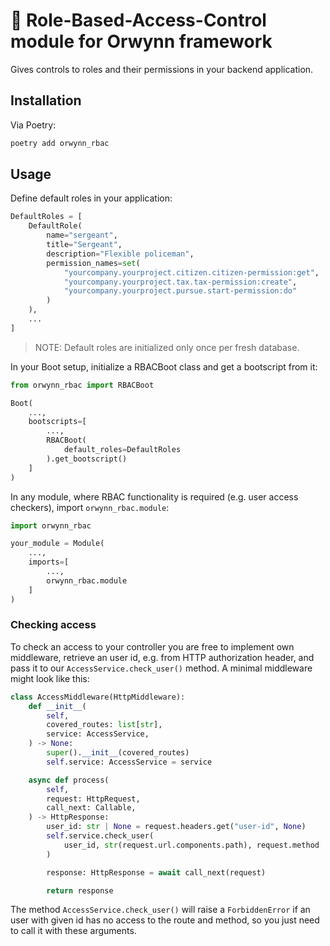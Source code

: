 # 👮 Role-Based-Access-Control module for Orwynn framework

Gives controls to roles and their permissions in your backend application.


## Installation

Via Poetry:
```sh
poetry add orwynn_rbac
```

## Usage

Define default roles in your application:
```python
DefaultRoles = [
    DefaultRole(
        name="sergeant",
        title="Sergeant",
        description="Flexible policeman",
        permission_names=set(
            "yourcompany.yourproject.citizen.citizen-permission:get",
            "yourcompany.yourproject.tax.tax-permission:create",
            "yourcompany.yourproject.pursue.start-permission:do"
        )
    ),
    ...
]
```

> NOTE: Default roles are initialized only once per fresh database.

In your Boot setup, initialize a RBACBoot class and get a bootscript from it:
```python
from orwynn_rbac import RBACBoot

Boot(
    ...,
    bootscripts=[
        ...,
        RBACBoot(
            default_roles=DefaultRoles
        ).get_bootscript()
    ]
)
```

In any module, where RBAC functionality is required (e.g. user access
checkers), import `orwynn_rbac.module`:
```python
import orwynn_rbac

your_module = Module(
    ...,
    imports=[
        ...,
        orwynn_rbac.module
    ]
)
```

### Checking access

To check an access to your controller you are free to implement own middleware,
retrieve an user id, e.g. from HTTP authorization header, and pass it to our
`AccessService.check_user()` method. A minimal middleware might look like this:

```python
class AccessMiddleware(HttpMiddleware):
    def __init__(
        self,
        covered_routes: list[str],
        service: AccessService,
    ) -> None:
        super().__init__(covered_routes)
        self.service: AccessService = service

    async def process(
        self,
        request: HttpRequest,
        call_next: Callable,
    ) -> HttpResponse:
        user_id: str | None = request.headers.get("user-id", None)
        self.service.check_user(
            user_id, str(request.url.components.path), request.method
        )

        response: HttpResponse = await call_next(request)

        return response
```

The method `AccessService.check_user()` will raise a `ForbiddenError` if an
user with given id has no access to the route and method, so you just need to
call it with these arguments.
